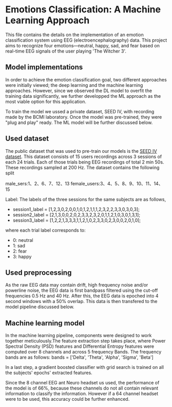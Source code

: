 # Emotions Classification: A Machine Learning Approach
This file contains the details on the implementation of an emotion classification system using EEG (electroencephalography) data. This project aims to recognize four emotions—neutral, happy, sad, and fear based on real-time EEG signals of the user playing 'The Witcher 3'.


## Model implementations
In order to achieve the emotion classification goal, two different approaches were initially viewed; the deep learning and the machine learning approaches. However, since we observed the DL model to overfit the training data significantly, we further developped the ML approach as the most viable option for this application. 

To train the model we ussed a private dataset, SEED IV, with recording made by the BCMI laboratory. Once the model was pre-trained, they were "plug and play" ready. The ML model will be further discussed below.


## Used dataset
The public dataset that was used to pre-train our models is the [SEED IV dataset](https://bcmi.sjtu.edu.cn/home/seed/seed-iv.html). This dataset consists of 15 users recordings across 3 sessions of each 24 trials. Each of those trials being EEG recordings of total 2 min 50s. These recordings sampled at 200 Hz. 
The dataset contains the following split 

male_sers:1、2、6、7、12、13
female_users:3、4、5、8、9、10、11、14、15

Label:
The labels of the three sessions for the same subjects are as follows,
- session1_label = [1,2,3,0,2,0,0,1,0,1,2,1,1,1,2,3,2,2,3,3,0,3,0,3];
- session2_label = [2,1,3,0,0,2,0,2,3,3,2,3,2,0,1,1,2,1,0,3,0,1,3,1];
- session3_label = [1,2,2,1,3,3,3,1,1,2,1,0,2,3,3,0,2,3,0,0,2,0,1,0];

where each trial label corresponds to: 
- 0: neutral
- 1: sad 
- 2: fear
- 3: happy


## Used preprocessing
As the raw EEG data may contain drift, high frequency noise and/or powerline noise, the EEG data is first bandpass filtered using the cut-off frequencies 0.5 Hz and 40 Hz. After this, the EEG data is epoched into 4 second windows with a 50% overlap. This data is then transfered to the model pipeline discussed below.


## Machine learning model

In the machine learning pipeline, components were designed to work together meticulously.The feature extraction step takes place, where Power Spectral Density (PSD) features and Differential Entropy features were computed over 8 channels and across 5 frequency Bands. The frequency bands are as follows: bands = ['Delta', 'Theta', 'Alpha', 'Sigma', 'Beta']

In a last step, a gradient boosted classifier with grid search is trained on all the subjects' epochs' extracted features.



Since the 8 channel EEG ant Neuro headset us used, the performance of the model is of 66%, because these channels do not all contain relevant information to classify the information.
However if a 64 channel headset were to be used, this accuracy could be further enhanced. 

